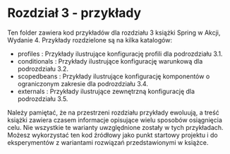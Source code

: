 Rozdział 3 - przykłady
==================
Ten folder zawiera kod przykładów dla rozdziału 3 książki Spring w Akcji, Wydanie 4.
Przykłady rozdzielone są na kilka katalogów:

 * profiles     : Przykłady ilustrujące konfigurację profili dla podrozdziału 3.1.
 * conditionals : Przykłady ilustrujące konfigurację warunkową dla podrozdziału 3.2.
 * scopedbeans  : Przykłady ilustrujące konfigurację komponentów o ograniczonym zakresie dla podrozdziału 3.4.
 * externals    : Przykłady ilustrujące zewnętrzną konfigurację dla podrozdziału 3.5.
 
Należy pamiętać, że na przestrzeni rozdziału przykłady ewoluują, a treść książki zawiera czasem informacje
opisujące wielu sposobów osiągnięcia celu. Nie wszystkie te warianty uwzględnione zostały w tych przykładach.
Możesz wykorzystać ten kod źródłowy jako punkt startowy projektu i do eksperymentów z wariantami rozwiązań 
przedstawionymi w książce.
